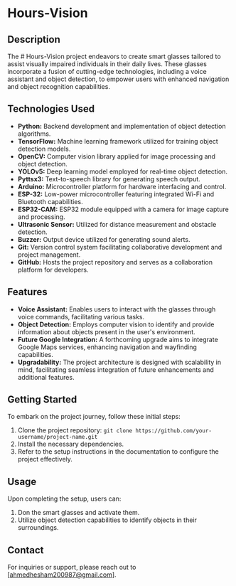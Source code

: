 # Hours-Vision

## Description

The # Hours-Vision project endeavors to create smart glasses tailored to assist visually impaired individuals in their daily lives. These glasses incorporate a fusion of cutting-edge technologies, including a voice assistant and object detection, to empower users with enhanced navigation and object recognition capabilities.

## Technologies Used

- **Python:** Backend development and implementation of object detection algorithms.
- **TensorFlow:** Machine learning framework utilized for training object detection models.
- **OpenCV:** Computer vision library applied for image processing and object detection.
- **YOLOv5:** Deep learning model employed for real-time object detection.
- **Pyttsx3:** Text-to-speech library for generating speech output.
- **Arduino:** Microcontroller platform for hardware interfacing and control.
- **ESP-32:** Low-power microcontroller featuring integrated Wi-Fi and Bluetooth capabilities.
- **ESP32-CAM:** ESP32 module equipped with a camera for image capture and processing.
- **Ultrasonic Sensor:** Utilized for distance measurement and obstacle detection.
- **Buzzer:** Output device utilized for generating sound alerts.
- **Git:** Version control system facilitating collaborative development and project management.
- **GitHub:** Hosts the project repository and serves as a collaboration platform for developers.

## Features

- **Voice Assistant:** Enables users to interact with the glasses through voice commands, facilitating various tasks.
- **Object Detection:** Employs computer vision to identify and provide information about objects present in the user's environment.
- **Future Google Integration:** A forthcoming upgrade aims to integrate Google Maps services, enhancing navigation and wayfinding capabilities.
- **Upgradability:** The project architecture is designed with scalability in mind, facilitating seamless integration of future enhancements and additional features.

## Getting Started

To embark on the project journey, follow these initial steps:

1. Clone the project repository: `git clone https://github.com/your-username/project-name.git`
2. Install the necessary dependencies.
3. Refer to the setup instructions in the documentation to configure the project effectively.

## Usage

Upon completing the setup, users can:

1. Don the smart glasses and activate them.
2. Utilize object detection capabilities to identify objects in their surroundings.
   
## Contact

For inquiries or support, please reach out to [ahmedhesham200987@gmail.com].
